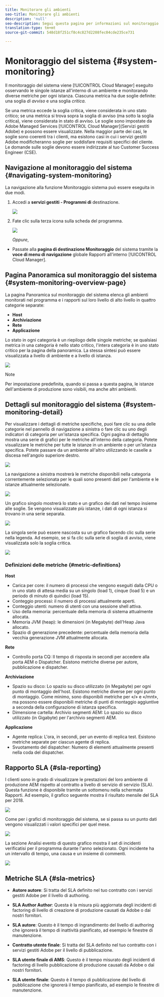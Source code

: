 ```yaml
---
title: Monitorare gli ambienti
seo-title: Monitorare gli ambienti
description: 'null'
seo-description: Segui questa pagina per informazioni sul monitoraggio del sistema in Cloud Manager, eseguendo il monitoraggio delle singole istanze all'interno di un ambiente e tracciando diverse metriche per ogni istanza.
translation-type: tm+mt
source-git-commit: 548d18f251cf8c4c827d2208fec04cde235ce731

---
```



# Monitoraggio del sistema {#system-monitoring}

Il monitoraggio del sistema viene [!UICONTROL Cloud Manager] eseguito osservando le singole istanze all'interno di un ambiente e monitorando diverse metriche per ogni istanza. Ciascuna metrica ha due soglie definite: una soglia *di avviso* e una soglia *critica*.

Se una metrica eccede la soglia critica, viene considerata in uno stato critico; se una metrica si trova sopra la soglia di avviso (ma sotto la soglia critica), viene considerata in stato di avviso. Le soglie sono impostate da Adobe Managed Services [!UICONTROL Cloud Manager](Servizi gestiti Adobe) e possono essere visualizzate. Nella maggior parte dei casi, le soglie sono coerenti tra i clienti, ma esistono casi in cui i servizi gestiti Adobe modificheranno soglie per soddisfare requisiti specifici del cliente. Le domande sulle soglie devono essere indirizzate al tuo Customer Success Engineer (CSE).

## Navigazione al monitoraggio del sistema {#navigating-system-monitoring}

La navigazione alla funzione Monitoraggio sistema può essere eseguita in due modi.

1. Accedi a **servizi gestiti - Programmi di** destinazione.

   ![](assets/ProgramLanding.png)

1. Fate clic sulla terza icona sulla scheda del programma.

   ![](assets/program-card.png)

   *Oppure*,

* Passate alla **pagina di destinazione Monitoraggio** del sistema tramite la **voce di menu di navigazione** globale Rapporti all'interno [!UICONTROL Cloud Manager].


## Pagina Panoramica sul monitoraggio del sistema {#system-monitoring-overview-page}

La pagina Panoramica sul monitoraggio del sistema elenca gli ambienti monitorati nel programma e i rapporti sul loro livello di alto livello in quattro categorie separate:

* **Host**
* **Archiviazione**
* **Rete**
* **Applicazione**

Lo stato in ogni categoria è un riepilogo delle singole metriche; se qualsiasi metrica in una categoria è nello stato critico, l'intera categoria è in uno stato critico per la pagina della panoramica. La stessa sintesi può essere visualizzata a livello di ambiente e a livello di istanza.

![](assets/Reports.png)

>[!NOTE]
>
>Per impostazione predefinita, quando si passa a questa pagina, le istanze dell'ambiente di produzione sono visibili, ma anche altri ambienti.

## Dettagli sul monitoraggio del sistema {#system-monitoring-detail}

Per visualizzare i dettagli di metriche specifiche, puoi fare clic su una delle categorie nel pannello di navigazione a sinistra o fare clic su uno degli indicatori di categoria per un'istanza specifica. Ogni pagina di dettaglio mostra una serie di grafici per le metriche all'interno della categoria. Potete visualizzare le metriche per tutte le istanze in un ambiente o per un'istanza specifica. Potete passare da un ambiente all'altro utilizzando le caselle a discesa nell'angolo superiore destro.

![](assets/System_Monitoring1.png)

La navigazione a sinistra mostrerà le metriche disponibili nella categoria correntemente selezionata per le quali sono presenti dati per l'ambiente e le istanze attualmente selezionate.

![](assets/System_Monitoring2.png)

Un grafico singolo mostrerà lo stato e un grafico dei dati nel tempo insieme alle soglie. Se vengono visualizzate più istanze, i dati di ogni istanza si trovano in una serie separata.

![](assets/Monitoring_Graphs1.png)

La singola serie può essere nascosta su un grafico facendo clic sulla serie nella legenda.
Ad esempio, se si fa clic sulla serie di soglia di avviso, viene visualizzata solo la soglia critica.

![](assets/Monitoring_Graphs2.png)

### Definizioni delle metriche {#metric-definitions}

**Host**

* Carica per core: il numero di processi che vengono eseguiti dalla CPU o in uno stato di attesa media su un singolo (load 1), cinque (load 5) e un periodo di minuto di quindici (load 15).
* Conteggio processi: il numero di processi attualmente aperti.
* Conteggio utenti: numero di utenti con una sessione shell attiva.
* Uso della memoria: percentuale della memoria di sistema attualmente allocata.
* Memoria JVM (heap): le dimensioni (in Megabyte) dell'Heap Java allocato.
* Spazio di generazione precedente: percentuale della memoria della vecchia generazione JVM attualmente allocata.

**Rete**

* Controllo porta CQ: Il tempo di risposta in secondi per accedere alla porta AEM o Dispatcher. Esistono metriche diverse per autore, pubblicazione e dispatcher.

**Archiviazione**

* Spazio su disco: Lo spazio su disco utilizzato (in Megabyte) per ogni punto di montaggio dell'host. Esistono metriche diverse per ogni punto di montaggio. Come minimo, sono disponibili metriche per «/» e «/mnt», ma possono essere disponibili metriche di punti di montaggio aggiuntive a seconda della configurazione di istanza specifica.
* Dimensione cartella: Archivio segmenti AEM: Lo spazio su disco utilizzato (in Gigabyte) per l'archivio segmenti AEM.

**Applicazione**

* Agente replica: L'ora, in secondi, per un evento di replica test. Esistono metriche separate per ciascun agente di replica.
* Svuotamento del dispatcher: Numero di elementi attualmente presenti nella coda del dispatcher.

## Rapporto SLA {#sla-reporting}

I clienti sono in grado di visualizzare le prestazioni del loro ambiente di produzione AEM rispetto al contratto a livello di servizio di servizio (SLA). Questa funzione è disponibile tramite un sottomenu nella schermata Rapporti.
Ad esempio, il grafico seguente mostra il risultato mensile del SLA per 2018.

![](assets/sla-reporting1.png)

Come per i grafici di monitoraggio del sistema, se si passa su un punto dati vengono visualizzati i valori specifici per quel mese.

![](assets/sla-reporting2.png)

La sezione Analisi evento di questo grafico mostra il set di incidenti verificatisi per il programma durante l'anno selezionato. Ogni incidente ha un intervallo di tempo, una causa e un insieme di commenti.

![](assets/sla-reporting3.png)

## Metriche SLA {#sla-metrics}

* **Autore autore**: Si tratta del SLA definito nel tuo contratto con i servizi gestiti Adobe per il livello di authoring.

* **SLA Author Author**: Questa è la misura più aggiornata degli incidenti di factoring di livello di creazione di produzione causati da Adobe o dai nostri fornitori.

* **SLA autore**: Questo è il tempo di ingrandimento del livello di authoring che ignorerà il tempo di inattività pianificato, ad esempio le finestre di manutenzione.

* **Contratto utente finale**: Si tratta del SLA definito nel tuo contratto con i servizi gestiti Adobe per il livello di pubblicazione.

* **SLA utente finale di AMS**: Questo è il tempo misurato degli incidenti di factoring di livello pubblicazione di produzione causati da Adobe o dai nostri fornitori.

* **SLA utente finale**: Questo è il tempo di pubblicazione del livello di pubblicazione che ignorerà il tempo pianificato, ad esempio le finestre di manutenzione.